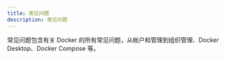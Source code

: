 ```yaml
---
title: 常见问题
description: 常见问题
---
```


常见问题包含有关 Docker 的所有常见问题，从帐户和管理到组织管理、Docker Desktop、Docker Compose 等。

